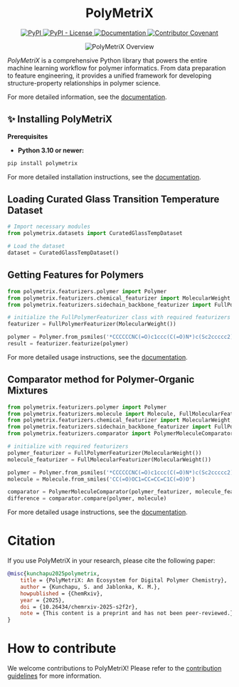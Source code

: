 <h1 align="center">
  PolyMetriX
</h1>
<p align="center">
    <a href="https://pypi.org/project/polymetrix">
        <img alt="PyPI" src="https://img.shields.io/pypi/v/polymetrix" />
    </a>
    <a href="./LICENSE">
        <img alt="PyPI - License" src="https://img.shields.io/pypi/l/polymetrix" />
    </a>
    <a href='https://lamalab-org.github.io/PolyMetriX/'>
        <img src="https://img.shields.io/badge/docs-passing-brightgreen" alt="Documentation">
    </a>
    <a href="https://www.contributor-covenant.org">
        <img alt="Contributor Covenant" src="https://img.shields.io/badge/Contributor%20Covenant-2.1-4baaaa.svg" />
    </a>
</p>

<p align="center">
<picture>
  <source media="(prefers-color-scheme: dark)" srcset="./docs/figures/overview-dark.png">
  <img alt="PolyMetriX Overview" src="./docs/figures/overview_polymetrix.png">
</picture>
</p>

_PolyMetriX_ is a comprehensive Python library that powers the entire machine learning workflow for polymer informatics. From data preparation to feature engineering, it provides a unified framework for developing structure-property relationships in polymer science.

For more detailed information, see the [documentation](https://lamalab-org.github.io/PolyMetriX/).

## ✨ Installing PolyMetriX

**Prerequisites**

- **Python 3.10 or newer:**

```bash
pip install polymetrix
```

For more detailed installation instructions, see the [documentation](https://lamalab-org.github.io/PolyMetriX/installation/).

## Loading Curated Glass Transition Temperature Dataset

```python
# Import necessary modules
from polymetrix.datasets import CuratedGlassTempDataset

# Load the dataset
dataset = CuratedGlassTempDataset()
```

## Getting Features for Polymers

```python
from polymetrix.featurizers.polymer import Polymer
from polymetrix.featurizers.chemical_featurizer import MolecularWeight
from polymetrix.featurizers.sidechain_backbone_featurizer import FullPolymerFeaturizer

# initialize the FullPolymerFeaturizer class with required featurizers
featurizer = FullPolymerFeaturizer(MolecularWeight())

polymer = Polymer.from_psmiles('*CCCCCCNC(=O)c1ccc(C(=O)N*)c(Sc2ccccc2)c1')
result = featurizer.featurize(polymer)
```

For more detailed usage instructions, see the [documentation](https://lamalab-org.github.io/PolyMetriX/how_to_guides/).

## Comparator method for Polymer-Organic Mixtures

```python
from polymetrix.featurizers.polymer import Polymer
from polymetrix.featurizers.molecule import Molecule, FullMolecularFeaturizer
from polymetrix.featurizers.chemical_featurizer import MolecularWeight, NumHBondDonors, NumHBondAcceptors, NumRotatableBonds
from polymetrix.featurizers.sidechain_backbone_featurizer import FullPolymerFeaturizer
from polymetrix.featurizers.comparator import PolymerMoleculeComparator

# initialize with required featurizers
polymer_featurizer = FullPolymerFeaturizer(MolecularWeight())
molecule_featurizer = FullMolecularFeaturizer(MolecularWeight())

polymer = Polymer.from_psmiles('*CCCCCCNC(=O)c1ccc(C(=O)N*)c(Sc2ccccc2)c1')
molecule = Molecule.from_smiles('CC(=O)OC1=CC=CC=C1C(=O)O')

comparator = PolymerMoleculeComparator(polymer_featurizer, molecule_featurizer)
difference = comparator.compare(polymer, molecule)
```

For more detailed usage instructions, see the [documentation](https://lamalab-org.github.io/PolyMetriX/how_to_guides/).

# Citation

If you use PolyMetriX in your research, please cite the following paper:

```bibtex
@misc{kunchapu2025polymetrix,
    title = {PolyMetriX: An Ecosystem for Digital Polymer Chemistry},
    author = {Kunchapu, S. and Jablonka, K. M.},
    howpublished = {ChemRxiv},
    year = {2025},
    doi = {10.26434/chemrxiv-2025-s2f2r},
    note = {This content is a preprint and has not been peer-reviewed.}
}
```

# How to contribute

We welcome contributions to PolyMetriX! Please refer to the [contribution guidelines](https://lamalab-org.github.io/PolyMetriX/contributing/) for more information.

